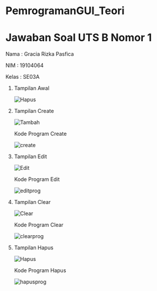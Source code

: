 # PemrogramanGUI_Teori
# Jawaban Soal UTS B Nomor 1
Nama  : Gracia Rizka Pasfica

NIM   : 19104064

Kelas : SE03A

1. Tampilan Awal

    ![Hapus](https://user-images.githubusercontent.com/62453385/120750507-aa3a9480-c530-11eb-9e0d-970ab1ab658c.PNG)


2. Tampilan Create

    ![Tambah](https://user-images.githubusercontent.com/62453385/120750531-b45c9300-c530-11eb-8e72-ec855ffd558b.PNG)
    
   Kode Program Create
   
    ![create](https://user-images.githubusercontent.com/62453385/120750588-d0f8cb00-c530-11eb-9159-7848815cc78d.PNG)
   

3. Tampilan Edit 

    ![Edit](https://user-images.githubusercontent.com/62453385/120750623-e0781400-c530-11eb-9498-b7b66672fedd.PNG)

   Kode Program Edit
   
    ![editprog](https://user-images.githubusercontent.com/62453385/120750675-f685d480-c530-11eb-9e44-408bc83ce18a.PNG)
   
   
4. Tampilan Clear
    
    ![Clear](https://user-images.githubusercontent.com/62453385/120750695-02719680-c531-11eb-8aa0-b09d81c48efa.PNG)

   Kode Program Clear
   
    ![clearprog](https://user-images.githubusercontent.com/62453385/120750816-30ef7180-c531-11eb-9ae7-819d96e71dfc.PNG)


   
5. Tampilan Hapus
    
    ![Hapus](https://user-images.githubusercontent.com/62453385/120750724-11f0df80-c531-11eb-8773-e35e4750ab01.PNG)

   Kode Program Hapus
   
    ![hapusprog](https://user-images.githubusercontent.com/62453385/120750873-482e5f00-c531-11eb-9398-2c5e6131a547.PNG)

    
